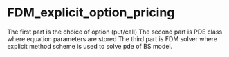 # FDM_explicit_option_pricing
The first part is the choice of option (put/call)
The second part is PDE class where equation parameters are stored
The third part is FDM solver where explicit method scheme is used to solve pde of BS model. 
